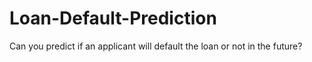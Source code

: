 # Loan-Default-Prediction
Can you predict if an applicant will default the loan or not in the future?
